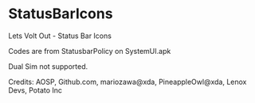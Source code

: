 # StatusBarIcons
Lets Volt Out - Status Bar Icons

Codes are from StatusbarPolicy on SystemUI.apk

Dual Sim not supported.

Credits: AOSP, Github.com, mariozawa@xda, PineappleOwl@xda, Lenox Devs, Potato Inc
